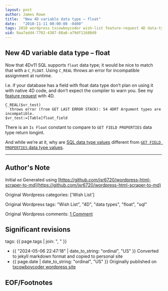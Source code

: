 ```yaml
---
layout: post
author: James Rowe
title:  "New 4D variable data type – float"
date:   "2010-11-11 00:00:00 -0400"
tags: 2010 wordpress txcowboycoder wish-list feature-request 4D data-types float sql
uid: 9aa7add4-7702-4387-88a6-a79df11688d9
---
```



## New 4D variable data type – float


Now that 4Dv11 SQL supports `float` data type; it would be nice to match that with a `C_FLOAT`. Using `C_REAL` throws an error for incompatible assignment at runtime.


I.e. if your database has a field with float data type don’t plan on using it with native 4D code, and don’t expect the complier to warn you. See my [feature request](http://forums.4d.fr/Post//4654031/) with 4D.



```
C_REAL($vr_test)
` throws error (from GET LAST ERROR STACK): 54 4DRT Argument types are incompatible.
$vr_test:=[Table]float_field

```

There is an `Is Float` constant to compare to `GET FIELD PROPERTIES` data type return longint.


And while we’re at it, why are [SQL data type values](http://kb.4d.com/search/assetid=48694) different from [`GET FIELD PROPERTIES` data type values](http://doc.4d.com/4D-Language-Reference-12/Structure-Access/GET-FIELD-PROPERTIES.301-155336.en.html).




---

## Author's Note

Initial `md` Generated using [https://github.com/jsr6720/wordpress-html-scraper-to-md](https://github.com/jsr6720/wordpress-html-scraper-to-md)

Original Wordpress categories: ['Wish List']

Original Wordpress tags: "Wish List", "4D", "data types", "float", "sql"

Original Wordpress comments: <a href="https://txcowboycoder.wordpress.com/2010/11/11/new-4d-variable-data-type-float/#comments">1 Comment</a>

## Significant revisions

tags: {{ page.tags | join: ", " }} <!-- todo move this somewhere -->

- {{ "2024-05-06 22:47:18" | date_to_string: "ordinal", "US" }} Converted to jekyll markdown format and copied to personal site
- {{ page.date | date_to_string: "ordinal", "US" }} Originally published on [txcowboycoder wordpress site](https://txcowboycoder.wordpress.com/2010/11/11/new-4d-variable-data-type-float/)

## EOF/Footnotes

